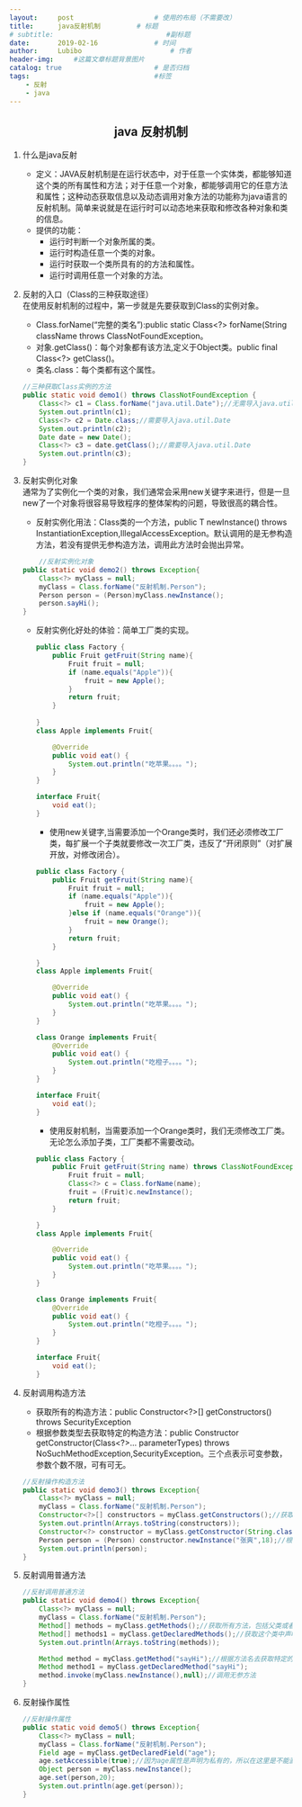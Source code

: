 ```yaml
---
layout:     post   				    # 使用的布局（不需要改）
title:      java反射机制	     # 标题 
# subtitle:                            #副标题
date:       2019-02-16 				# 时间
author:     Lubibo 						# 作者
header-img:  	#这篇文章标题背景图片
catalog: true 						# 是否归档
tags:								#标签
    - 反射
    - java
---
```


## <center>java 反射机制</center>
1. 什么是java反射<br>
    - 定义：JAVA反射机制是在运行状态中，对于任意一个实体类，都能够知道这个类的所有属性和方法；对于任意一个对象，都能够调用它的任意方法和属性；这种动态获取信息以及动态调用对象方法的功能称为java语言的反射机制。简单来说就是在运行时可以动态地来获取和修改各种对象和类的信息。
    - 提供的功能：
        - 运行时判断一个对象所属的类。
        - 运行时构造任意一个类的对象。
        - 运行时获取一个类所具有的的方法和属性。
        - 运行时调用任意一个对象的方法。

2. 反射的入口（Class的三种获取途径）<br>
    在使用反射机制的过程中，第一步就是先要获取到Class的实例对象。
    - Class.forName(“完整的类名”):public static Class<?> forName(String className throws ClassNotFoundException。
    - 对象.getClass()：每个对象都有该方法,定义于Object类。public final Class<?> getClass()。
    - 类名.class：每个类都有这个属性。
    ```java
    //三种获取Class实例的方法
    public static void demo1() throws ClassNotFoundException {
        Class<?> c1 = Class.forName("java.util.Date");//无需导入java.util.Date
        System.out.println(c1);
        Class<?> c2 = Date.class;//需要导入java.util.Date
        System.out.println(c2);
        Date date = new Date();
        Class<?> c3 = date.getClass();//需要导入java.util.Date
        System.out.println(c3);
    }
    ```

3. 反射实例化对象<br>
    通常为了实例化一个类的对象，我们通常会采用new关键字来进行，但是一旦new了一个对象将很容易导致程序的整体架构的问题，导致很高的耦合性。
    - 反射实例化用法：Class类的一个方法，public T newInstance() throws InstantiationException,IllegalAccessException。默认调用的是无参构造方法，若没有提供无参构造方法，调用此方法时会抛出异常。
    ```java
        //反射实例化对象
    public static void demo2() throws Exception{
        Class<?> myClass = null;
        myClass = Class.forName("反射机制.Person");
        Person person = (Person)myClass.newInstance();
        person.sayHi();
    }
    ```
    - 反射实例化好处的体验：简单工厂类的实现。<br>

        ```java
        public class Factory {
            public Fruit getFruit(String name){
                Fruit fruit = null;
                if (name.equals("Apple")){
                    fruit = new Apple();
                }
                return fruit;
            }
            
        }
        class Apple implements Fruit{

            @Override
            public void eat() {
                System.out.println("吃苹果。。。。");
            }
        }

        interface Fruit{
            void eat();
        }
        ```
        - 使用new关键字,当需要添加一个Orange类时，我们还必须修改工厂类，每扩展一个子类就要修改一次工厂类，违反了“开闭原则”（对扩展开放，对修改闭合）。<br>
        ```java
        public class Factory {
            public Fruit getFruit(String name){
                Fruit fruit = null;
                if (name.equals("Apple")){
                    fruit = new Apple();
                }else if (name.equals("Orange")){
                    fruit = new Orange();
                }
                return fruit;
            }

        }
        class Apple implements Fruit{

            @Override
            public void eat() {
                System.out.println("吃苹果。。。。");
            }
        }

        class Orange implements Fruit{
            @Override
            public void eat() {
                System.out.println("吃橙子。。。。");
            }
        }

        interface Fruit{
            void eat();
        }
        ```
        - 使用反射机制，当需要添加一个Orange类时，我们无须修改工厂类。无论怎么添加子类，工厂类都不需要改动。<br>
        ```java
        public class Factory {
            public Fruit getFruit(String name) throws ClassNotFoundException, IllegalAccessException, InstantiationException {
                Fruit fruit = null;
                Class<?> c = Class.forName(name);
                fruit = (Fruit)c.newInstance();
                return fruit;
            }

        }
        class Apple implements Fruit{

            @Override
            public void eat() {
                System.out.println("吃苹果。。。。");
            }
        }

        class Orange implements Fruit{
            @Override
            public void eat() {
                System.out.println("吃橙子。。。。");
            }
        }

        interface Fruit{
            void eat();
        }
        ```

4. 反射调用构造方法
    - 获取所有的构造方法：public Constructor<?>[] getConstructors() throws SecurityException
    - 根据参数类型去获取特定的构造方法：public Constructor<T> getConstructor(Class<?>... parameterTypes) throws NoSuchMethodException,SecurityException。三个点表示可变参数，参数个数不限，可有可无。
    ```java
    //反射操作构造方法
    public static void demo3() throws Exception{
        Class<?> myClass = null;
        myClass = Class.forName("反射机制.Person");
        Constructor<?>[] constructors = myClass.getConstructors();//获取这个类的所有构造方法
        System.out.println(Arrays.toString(constructors));
        Constructor<?> constructor = myClass.getConstructor(String.class,int.class);//根据参数类型去获取构造方法
        Person person = (Person) constructor.newInstance("张爽",18);//根据构造方法无实例化对象。
        System.out.println(person);
    }
    ```

5. 反射调用普通方法

    ```java
    //反射调用普通方法
    public static void demo4() throws Exception{
        Class<?> myClass = null;
        myClass = Class.forName("反射机制.Person");
        Method[] methods = myClass.getMethods();//获取所有方法，包括父类或者被继承的接口定义的
        Method[] methods1 = myClass.getDeclaredMethods();//获取这个类中声明的方法
        System.out.println(Arrays.toString(methods));

        Method method = myClass.getMethod("sayHi");//根据方法名去获取特定的方法
        Method method1 = myClass.getDeclaredMethod("sayHi");
        method.invoke(myClass.newInstance(),null);//调用无参方法
    }
    ```

6. 反射操作属性 
    ```java
    //反射操作属性
    public static void demo5() throws Exception{
        Class<?> myClass = null;
        myClass = Class.forName("反射机制.Person");
        Field age = myClass.getDeclaredField("age");
        age.setAccessible(true);//因为age属性是声明为私有的，所以在这里是不能直接访问的，需要取消修饰符的限制。若是public的属性，可以直接访问
        Object person = myClass.newInstance();
        age.set(person,20);
        System.out.println(age.get(person));
    }
    ```

